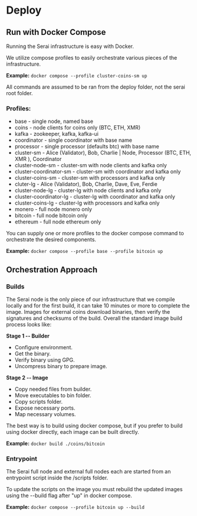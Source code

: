 # Deploy
## Run with Docker Compose
Running the Serai infrastructure is easy with Docker.

We utilize compose profiles to easily orchestrate various pieces of the infrastructure.

**Example:** `docker compose --profile cluster-coins-sm up`

All commands are assumed to be ran from the deploy folder, not the serai root folder.

### Profiles:
* base - single node, named base
* coins - node clients for coins only (BTC, ETH, XMR)
* kafka - zookeeper, kafka, kafka-ui
* coordinator - single coordinator with base name
* processor - single processor (defaults btc) with base name
* cluster-sm - Alice (Validator), Bob, Charlie | Node, Processor (BTC, ETH, XMR ), Coordinator
* cluster-node-sm - cluster-sm with node clients and kafka only
* cluster-coordinator-sm - cluster-sm with coordinator and kafka only
* cluster-coins-sm - cluster-sm with processors and kafka only
* cluter-lg - Alice (Validator), Bob, Charlie, Dave, Eve, Ferdie
* cluster-node-lg - cluster-lg with node clients and kafka only
* cluster-coordinator-lg - cluster-lg with coordinator and kafka only
* cluster-coins-lg - cluster-lg with processors and kafka only
* monero - full node monero only
* bitcoin - full node bitcoin only
* ethereum - full node ethereum only

You can supply one or more profiles to the docker compose command to orchestrate the desired components.

**Example:** `docker compose --profile base --profile bitcoin up`

## Orchestration Approach
### Builds
The Serai node is the only piece of our infrastructure that we compile locally and for the first build, it can take 10 minutes or more to complete the image. Images for external coins download binaries, then verify the signatures and checksums of the build. Overall the standard image build process looks like:

**Stage 1 -- Builder**
* Configure environment.
* Get the binary.
* Verify binary using GPG.
* Uncompress binary to prepare image.

**Stage 2 -- Image**
* Copy needed files from builder.
* Move executables to bin folder.
* Copy scripts folder.
* Expose necessary ports.
* Map necessary volumes.

The best way is to build using docker compose, but if you prefer to build using docker directly, each image can be built directly.

**Example:** `docker build ./coins/bitcoin`

### Entrypoint
The Serai full node and external full nodes each are started from an entrypoint script inside the /scripts folder.

To update the scripts on the image you must rebuild the updated images using the --build flag after "up" in docker compose.

**Example:** `docker compose --profile bitcoin up --build`
